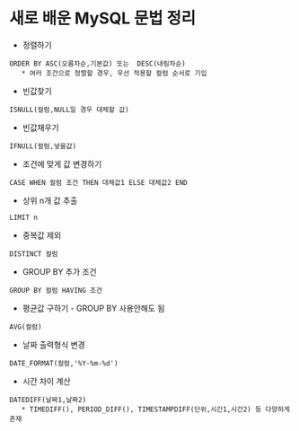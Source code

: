 # 새로 배운 MySQL 문법 정리 

- 정렬하기<br>
``` MySQL
ORDER BY ASC(오름차순,기본값) 또는  DESC(내림차순)
   * 여러 조건으로 정렬할 경우, 우선 적용할 컬럼 순서로 기입
```


-  빈값찾기<br>
``` MySQL
ISNULL(컬럼,NULL일 경우 대체할 값)
```

- 빈값채우기 <br>
``` MySQL
IFNULL(컬럼,넣을값)
```

- 조건에 맞게 값 변경하기 <br>
``` MySQL
CASE WHEN 컬럼 조건 THEN 대체값1 ELSE 대체값2 END
```

- 상위 n개 값 추출<br>
``` MySQL
LIMIT n
```

-  중복값 제외<br>
``` MySQL
DISTINCT 컬럼 
```

-  GROUP BY 추가 조건 <br>
``` MySQL
GROUP BY 컬럼 HAVING 조건
```

-  평균값 구하기 - GROUP BY 사용안해도 됨<br>
``` MySQL
AVG(컬럼)
```

-  날짜 출력형식 변경 <br>
``` MySQL
DATE_FORMAT(컬럼,'%Y-%m-%d')
```

-  시간 차이 계산 <br>
``` MySQL
DATEDIFF(날짜1,날짜2)
   * TIMEDIFF(), PERIOD_DIFF(), TIMESTAMPDIFF(단위,시간1,시간2) 등 다양하게 존재
```
